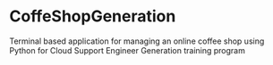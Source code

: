 # CoffeShopGeneration
Terminal based application for managing an online coffee shop using Python for Cloud Support Engineer Generation training program
